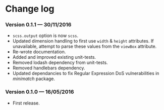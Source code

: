 # Change log

### Version 0.1.1 — 30/11/2016

- `scss.output` option is now `scss`.
- Updated dimension handling to first use `width` & `height` attributes. If unavailable, attempt to parse these values from the `viewBox` attribute.
- Re-wrote documentation.
- Added and improved existing unit-tests.
- Removed lodash dependency from unit-tests.
- Removed handlebars dependency.
- Updated dependancies to fix Regular Expression DoS vulnerabilities in *minimatch* package.

### Version 0.1.0 — 16/05/2016

- First release.
